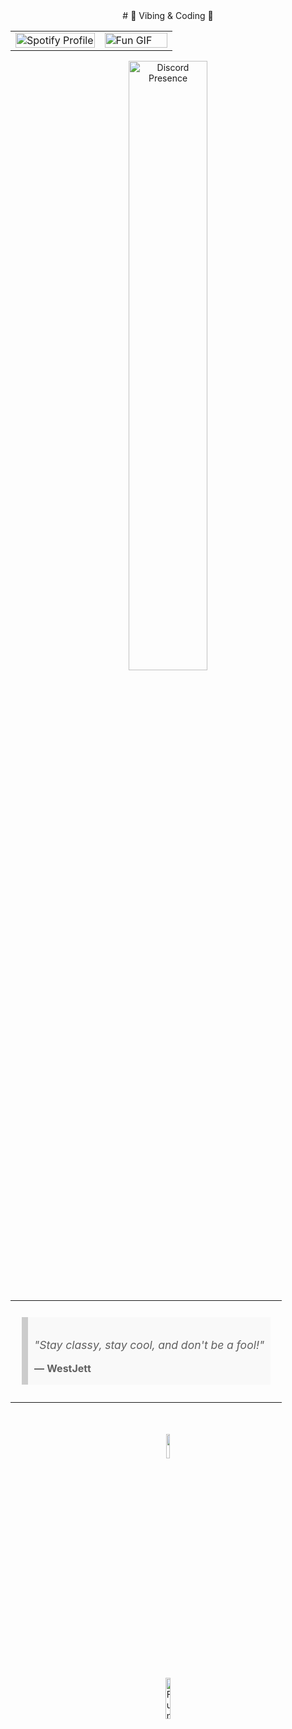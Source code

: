 <div align="center">
# 🎵 Vibing & Coding 🚀
<table>
  <tr>
    <td width="55%">
      <a href="https://open.spotify.com/user/fb73ooo5k3vbhnbarneqgc3sr">
        <img src="https://spotify-github-profile.kittinanx.com/api/view.svg?uid=fb73ooo5k3vbhnbarneqgc3sr&cover_image=true&theme=default&show_offline=true&background_color=000000&interchange=true&bar_color=11ff00&bar_color_cover=false" alt="Spotify Profile" width="100%" />
      </a>
    </td>
    <td width="45%">
      <img src="https://mir-s3-cdn-cf.behance.net/project_modules/hd/06f21a161921919.63cd7887d0a70.gif" alt="Fun GIF" width="100%">
    </td>
  </tr>
</table>
<a href="https://discord.com/users/711705576844951552">
  <img src="https://lanyard.cnrad.dev/api/711705576844951552" alt="Discord Presence" width="50%">
</a>
<br><br>
<table>
  <tr>
    <td>
      <blockquote style="background-color: #f9f9f9; border-left: 10px solid #ccc; margin: 1.5em 10px; padding: 1em 10px;">
        <p style="font-size: 1.1em; font-style: italic;">"Stay classy, stay cool, and don't be a fool!"</p>
        <footer style="font-weight: bold; margin-top: 0.5em;">— WestJett</footer>
      </blockquote>
    </td>
  </tr>
</table>
<br>
<br>
<img src="https://cdn.discordapp.com/emojis/855503002809663488.gif" alt="" width="10%">
  <br>
  
  <img src="https://media3.giphy.com/media/11lxCeKo6cHkJy/200w.gif" alt="Fun GIF" width="13%">
</div>
